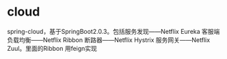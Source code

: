 # cloud
spring-cloud，基于SpringBoot2.0.3。包括服务发现——Netflix Eureka  客服端负载均衡——Netflix Ribbon  断路器——Netflix Hystrix  服务网关——Netflix Zuul。里面的Ribbon 用feign实现

